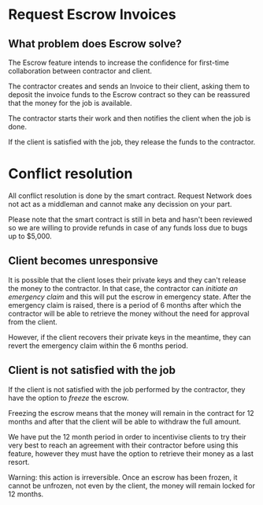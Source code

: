 # Request Escrow Invoices

## What problem does Escrow solve?

The Escrow feature intends to increase the confidence for first-time collaboration between contractor and client.

The contractor creates and sends an Invoice to their client, asking them to deposit the invoice funds to the Escrow contract so they can be reassured that the money for the job is available.

The contractor starts their work and then notifies the client when the job is done.

If the client is satisfied with the job, they release the funds to the contractor.

# Conflict resolution

All conflict resolution is done by the smart contract. Request Network does not act as a middleman and cannot make any decission on your part.

Please note that the smart contract is still in beta and hasn't been reviewed so we are willing to provide refunds in case of any funds loss due to bugs up to $5,000.

## Client becomes unresponsive

It is possible that the client loses their private keys and they can't release the money to the contractor.
In that case, the contractor can _initiate an emergency claim_ and this will put the escrow in emergency state.
After the emergency claim is raised, there is a period of 6 months after which the contractor will be able to retrieve the money without the need for approval from the client.

However, if the client recovers their private keys in the meantime, they can revert the emergency claim within the 6 months period.

## Client is not satisfied with the job

If the client is not satisfied with the job performed by the contractor, they have the option to _freeze_ the escrow.

Freezing the escrow means that the money will remain in the contract for 12 months and after that the client will be able to withdraw the full amount.

We have put the 12 month period in order to incentivise clients to try their very best to reach an agreement with their contractor before using this feature, however they must have the option to retrieve their money as a last resort.

Warning: this action is irreversible. Once an escrow has been frozen, it cannot be unfrozen, not even by the client, the money will remain locked for 12 months.
